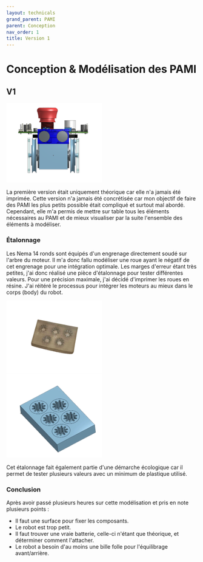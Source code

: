 ```yaml
---
layout: technicals
grand_parent: PAMI
parent: Conception
nav_order: 1
title: Version 1
---
```


# Conception & Modélisation des PAMI

## V1

<model-viewer disable-zoom src="../../models/PAMI_v1.gltf" ar ar-modes="webxr scene-viewer quick-look" camera-controls tone-mapping="commerce" shadow-intensity="1" style="height: 150%; width: 150%;"> </model-viewer>

<model-viewer disable-zoom src="./3d_files/PAMI_v1.gltf" ar ar-modes="webxr scene-viewer quick-look" camera-controls tone-mapping="commerce" poster="./3d_files/poster1.webp" shadow-intensity="1" style="height: 150%; width: 150%;"> </model-viewer>


<img src="../../images/PAMI-V1.png" height="50%" width="50%">

La première version était uniquement théorique car elle n'a jamais été imprimée. Cette version n'a jamais été concrétisée car mon objectif de faire des PAMI les plus petits possible était compliqué et surtout mal abordé. Cependant, elle m'a permis de mettre sur table tous les éléments nécessaires au PAMI et de mieux visualiser par la suite l'ensemble des éléments à modéliser.

### Étalonnage

Les Nema 14 ronds sont équipés d'un engrenage directement soudé sur l'arbre du moteur. Il m'a donc fallu modéliser une roue ayant le négatif de cet engrenage pour une intégration optimale. Les marges d'erreur étant très petites, j'ai donc réalisé une pièce d'étalonnage pour tester différentes valeurs. Pour une précision maximale, j'ai décidé d'imprimer les roues en résine. J'ai réitéré le processus pour intégrer les moteurs au mieux dans le corps (body) du robot.

<img src="../../images/etalonnage_reel.webp" height="50%" width="50%">
<img src="../../images/etalonnage_3d.webp" height="50%" width="50%">

Cet étalonnage fait également partie d'une démarche écologique car il permet de tester plusieurs valeurs avec un minimum de plastique utilisé.

### Conclusion

Après avoir passé plusieurs heures sur cette modélisation et pris en note plusieurs points :

- Il faut une surface pour fixer les composants.
- Le robot est trop petit.
- Il faut trouver une vraie batterie, celle-ci n'étant que théorique, et déterminer comment l'attacher.
- Le robot a besoin d'au moins une bille folle pour l'équilibrage avant/arrière.
